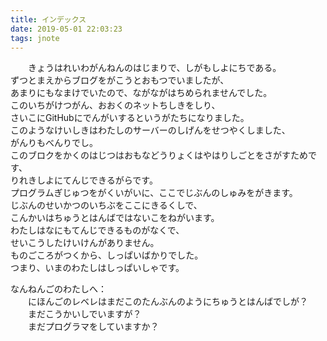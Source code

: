 ```yaml
---
title: インデックス
date: 2019-05-01 22:03:23
tags: jnote
---
```


&emsp;&emsp;きょうはれいわがんねんのはじまりで、しがもしよにちである。  
ずつとまえからブログをがこうとおもつでいましたが、  
あまりにもなまけでいたので、ながながはちめられませんでした。  
このいちがけつがん、おおくのネットちしきをしり、  
さいこにGitHubにでんがいするというがたちになりました。  
このようなけいしきはわたしのサーバーのしげんをせつやくしました、  
がんりもべんりでし。  
このブロクをかくのはじつはおもなどうりょくはやはりしごとをさがすためです、  
りれきしよにてんじできるがらです。  
プログラムぎじゅつをがくいがいに、ここでじぶんのしゅみをがきます。  
じぶんのせいかつのいちぶをここにきるくしで、  
こんかいはちゅうとはんばではないこをねがいます。  
わたしはなにもてんじできるものがなくで、  
せいこうしたけいけんがありません。  
ものごころがつくから、しっぱいばかりでした。  
つまり、いまのわたしはしっぱいしゃです。  
<!-- more -->
なんねんごのわたしへ：  
&emsp;&emsp;にほんごのレベレはまだこのたんぶんのようにちゅうとはんばでしが？  
&emsp;&emsp;まだこうかいしでいますが？  
&emsp;&emsp;まだプログラマをしていますか？  